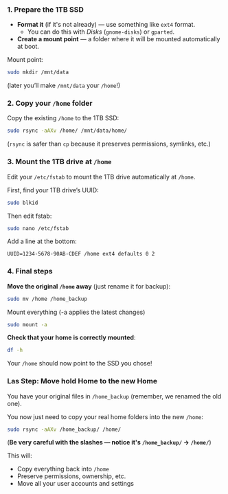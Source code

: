 ### 1. Prepare the 1TB SSD

- **Format it** (if it's not already) — use something like `ext4` format.
	- You can do this with _Disks_ (`gnome-disks`) or `gparted`.
- **Create a mount point** — a folder where it will be mounted automatically at boot.

Mount point:
```bash
sudo mkdir /mnt/data
```
(later you’ll make `/mnt/data` your `/home`!)

### 2. Copy your `/home` folder

Copy the existing `/home` to the 1TB SSD:

```bash
sudo rsync -aAXv /home/ /mnt/data/home/
```
(`rsync` is safer than `cp` because it preserves permissions, symlinks, etc.)


### 3. Mount the 1TB drive at `/home`

Edit your `/etc/fstab` to mount the 1TB drive automatically at `/home`.

First, find your 1TB drive’s UUID:
```bash
sudo blkid
```
Then edit fstab:
```bash
sudo nano /etc/fstab
```
Add a line at the bottom:
```
UUID=1234-5678-90AB-CDEF /home ext4 defaults 0 2
```
### 4. Final steps
**Move the original `/home` away** (just rename it for backup):
```bash
sudo mv /home /home_backup
```
Mount everything (-a applies the latest changes)
```bash
sudo mount -a
```
**Check that your home is correctly mounted**:
```bash
df -h
```
Your `/home` should now point to the SSD you chose!

### Las Step: Move hold Home to the new Home
You have your original files in `/home_backup` (remember, we renamed the old one).

You now just need to copy your real home folders into the new `/home`:
```bash
sudo rsync -aAXv /home_backup/ /home/
```
(**Be very careful with the slashes — notice it's `/home_backup/` → `/home/`**)

This will:
- Copy everything back into `/home`
- Preserve permissions, ownership, etc.
- Move all your user accounts and settings